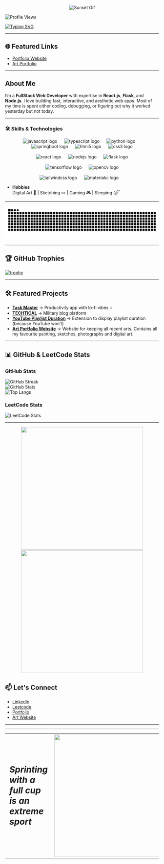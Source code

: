 <p align="center">
  <img src="https://media1.giphy.com/media/v1.Y2lkPTc5MGI3NjExeDAxdHN6aGZlcDFtYnNiazhpMXRhMDkydnNoYTJrOGswZXAzOGFnbyZlcD12MV9pbnRlcm5hbF9naWZfYnlfaWQmY3Q9Zw/C3gZCY92Cwyxq/giphy.gif" alt="Sunset Gif" width="1000" height="500">
</p>

![Profile Views](https://komarev.com/ghpvc/?username=Saptarshi-108&style=for-the-badge&color=blueviolet)

[![Typing SVG](https://readme-typing-svg.demolab.com?font=Roboto+Mono&weight=600&size=30&letterSpacing=1px&duration=3000&pause=1000&color=FFD700&center=true&vCenter=true&width=1000&height=80&lines=Hi!+I+am+Saptarshi+Mandal;A+Fullstack+Web+Developer;I+am+Bob+the+Builder;But+for+Websites)](https://git.io/typing-svg)

---

## 🌐 Featured Links  
-  [Portfolio Website](https://saptarshimandal1618.framer.ai/)  
-  [Art Portfolio](https://myarthouse.netlify.app/)  

---

##  About Me  
I’m a **FullStack Web Developer** with expertise in **React.js**, **Flask**, and **Node.js**. I love building fast, interactive, and aesthetic web apps. Most of my time is spent either coding, debugging, or figuring out why it worked yesterday but not today.

---

### 🛠 Skills & Technologies  

<div align="center">
  <img src="https://cdn.jsdelivr.net/gh/devicons/devicon/icons/javascript/javascript-original.svg" height="40" alt="javascript logo"/>
  <img width="15"/>
  <img src="https://cdn.jsdelivr.net/gh/devicons/devicon/icons/typescript/typescript-original.svg" height="40" alt="typescript logo"/>
  <img width="15"/>
  <img src="https://cdn.jsdelivr.net/gh/devicons/devicon/icons/python/python-original.svg" height="40" alt="python logo"/>
  <img width="15"/>
  <img src="https://img.icons8.com/?size=100&id=90519&format=png" height="40" alt="springboot logo"/>
  <img width="15"/>
  <img src="https://cdn.jsdelivr.net/gh/devicons/devicon/icons/html5/html5-original.svg" height="40" alt="html5 logo"/>
  <img width="15"/>
  <img src="https://cdn.jsdelivr.net/gh/devicons/devicon/icons/css3/css3-original.svg" height="40" alt="css3 logo"/>
  <br><br>
  <img src="https://cdn.jsdelivr.net/gh/devicons/devicon/icons/react/react-original.svg" height="40" alt="react logo"/>
  <img width="15"/>
  <img src="https://cdn.jsdelivr.net/gh/devicons/devicon/icons/nodejs/nodejs-original.svg" height="40" alt="nodejs logo"/>
  <img width="15"/>
  <img src="https://img.icons8.com/?id=hCWb1IvpcBZ0&format=png" height="40" alt="flask logo"/>
  <br><br>
  <img src="https://cdn.jsdelivr.net/gh/devicons/devicon/icons/tensorflow/tensorflow-original.svg" height="40" alt="tensorflow logo"/>
  <img width="15"/>
  <img src="https://cdn.jsdelivr.net/gh/devicons/devicon/icons/opencv/opencv-original.svg" height="40" alt="opencv logo"/>
  <br><br>
  <img src="https://img.icons8.com/?id=CIAZz2CYc6Kc&format=png" height="40" alt="tailwindcss logo"/>
   <img width="15"/>
  <img src="https://img.icons8.com/?id=gFw7X5Tbl3ss&format=png" height="40" alt="materialui logo"/>
   <img width="15"/>
</div>

- **Hobbies**  
   Digital Art 🎨 | Sketching ✏️ | Gaming 🎮 | Sleeping 😴  

---

<p align="center">
  <img src="https://github.com/gowthamreddysomala/gowthamreddysomala/blob/output/github-snake-dark.svg" alt="Snake Animation"/>
</p>

---

## 🏆 GitHub Trophies  
[![trophy](https://github-profile-trophy.vercel.app/?username=Saptarshi-108&theme=nord&no-frame=false&no-bg=true&margin-w=20&column=7)](https://github.com/ryo-ma/github-profile-trophy)

---

## 🛠️ Featured Projects  

- [**Task Master**](https://task-master-virid-five.vercel.app/) → Productivity app with lo-fi vibes 🎶  
- [**TECHTICAL**](https://techtical.vercel.app/) → Military blog platform  
- [**YouTube Playlist Duration**](https://github.com/Saptarshi-108/youtube_duration_feature) → Extension to display playlist duration (because YouTube won’t)
- [**Art Portfolio Website**](https://myarthouse.netlify.app/) → Website for keeping all recent arts. Contains all my favourite painting, sketches, photographs and digital art.

---

## 📊 GitHub & LeetCode Stats  

### GitHub Stats  
![GitHub Streak](https://streak-stats.demolab.com?user=Saptarshi-108&theme=solarized-light&hide_border=false)  
![GitHub Stats](https://github-readme-stats.vercel.app/api?username=Saptarshi-108&show_icons=true&theme=solarized-light)  
![Top Langs](https://github-readme-stats.vercel.app/api/top-langs/?username=Saptarshi-108&layout=compact&theme=solarized-light)  

### LeetCode Stats  
![LeetCode Stats](https://leetcard.jacoblin.cool/LoneWolf_108?theme=dark&font=Roboto&ext=heatmap)  

---
<p align="center">
  <img src="https://media.tenor.com/3Z5D.gif" width="400" height="400">
  <img src="https://media.tenor.com/t8iWl5aWN81.gif" width="400" height="400">
</p>

## 📫 Let's Connect  
- [LinkedIn](https://www.linkedin.com/in/saptarshi-mandal-90a29a28a)  
- [Leetcode](https://leetcode.com/u/LoneWolf_108/)  
- [Portfolio](https://saptarshimandal1618.framer.ai/)  
- [Art Website](https://myarthouse.netlify.app/)  

---

---

<table align="center" width="100%">
  <tr>
    <td width="60%" align="left" style="font-size: 28px; font-weight: bold; font-style: italic; vertical-align: middle;">
      Sprinting with a full cup is an extreme sport
    </td>
    <td width="40%" align="center">
      <img src="https://media3.giphy.com/media/v1.Y2lkPTc5MGI3NjExaXY3cW03b3BkdW14ZXd0amF1N2JqdmMydTF5YXo0Mm9ncmU3NHNqMCZlcD12MV9pbnRlcm5hbF9naWZfYnlfaWQmY3Q9Zw/dWTBGOR6sLLWQvZZ21/giphy.gif" width="400" height="400">
    </td>
  </tr>
</table>









